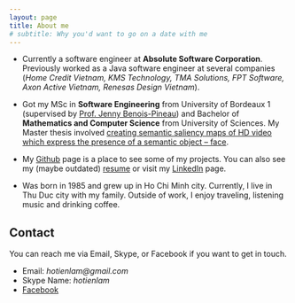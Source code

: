 ```yaml
---
layout: page
title: About me
# subtitle: Why you'd want to go on a date with me
---
```


- Currently a software engineer at **Absolute Software Corporation**. Previously worked as a Java software engineer at several companies (_Home Credit Vietnam, KMS Technology, TMA Solutions, FPT Software, Axon Active Vietnam, Renesas Design Vietnam_).

- Got my MSc in **Software Engineering** from University of Bordeaux 1 (supervised by [Prof. Jenny
  Benois-Pineau](https://www.labri.fr/projet/AIV/jennybenoispineauen.php)) and Bachelor of **Mathematics and Computer Science** from University of Sciences. My Master thesis involved [creating semantic saliency maps of
  HD video which express the presence of a semantic object – face](https://github.com/longkid/master-degree-thesis).

- My [Github](https://github.com/longkid) page is a place to see some of my projects. You can also see my (maybe outdated) [resume](https://drive.google.com/file/d/1bdUlkSxCwmyo-bIl3tDVk5064teDHyuS/view?usp=sharing) or visit my [LinkedIn](https://www.linkedin.com/in/lamtienho/) page.
<!-- TODO Find a way to embed a pdf file into markdown file -->

- Was born in 1985 and grew up in Ho Chi Minh city. Currently, I live in Thu Duc city with my family. Outside of work, I enjoy traveling, listening music and drinking coffee.

## Contact

You can reach me via Email, Skype, or Facebook if you want to get in touch.

- Email: _hotienlam@gmail.com_
- Skype Name: _hotienlam_
- [Facebook](https://www.facebook.com/hotienlam)
